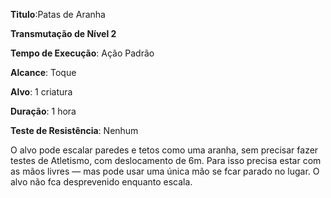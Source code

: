 **Titulo**:Patas de Aranha

**Transmutação de Nível 2**

**Tempo de Execução**: Ação Padrão

**Alcance**: Toque

**Alvo**: 1 criatura

**Duração**: 1 hora

**Teste de Resistência**: Nenhum

O alvo pode escalar paredes e tetos como uma aranha, sem precisar fazer testes de Atletismo, com deslocamento de 6m.
Para isso precisa estar com as mãos livres — mas pode usar uma única mão se fcar parado no lugar. O alvo não fca desprevenido enquanto escala.
